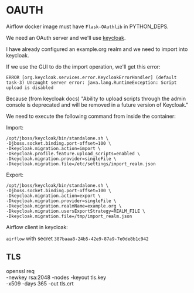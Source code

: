 # OAUTH

Airflow docker image must have `Flask-OAuthlib` in PYTHON_DEPS.

We need an OAuth server and we'll use [keycloak](https://www.keycloak.org/).

I have already configured an example.org realm and we need to import into keycloak.

If we use the GUI to do the import operation, we'll get this error:

`ERROR [org.keycloak.services.error.KeycloakErrorHandler] (default task-3) Uncaught server error: java.lang.RuntimeException: Script upload is disabled`

Because (from keycloak docs) "Ability to upload scripts through the admin console is deprecated and will be removed in a future version of Keycloak."

We need to execute the following command from inside the container:

Import:

```
/opt/jboss/keycloak/bin/standalone.sh \
-Djboss.socket.binding.port-offset=100 \
-Dkeycloak.migration.action=import \
-Dkeycloak.profile.feature.upload_scripts=enabled \
-Dkeycloak.migration.provider=singleFile \
-Dkeycloak.migration.file=/etc/settings/import_realm.json
```

Export:

```
/opt/jboss/keycloak/bin/standalone.sh \
-Djboss.socket.binding.port-offset=100 \
-Dkeycloak.migration.action=export \
-Dkeycloak.migration.provider=singleFile \
-Dkeycloak.migration.realmName=example.org \
-Dkeycloak.migration.usersExportStrategy=REALM_FILE \
-Dkeycloak.migration.file=/tmp/import_realm.json
```

Airflow client in keycloak:

`airflow` with secret `387baaa8-24b5-42e9-87a9-7e0de8b1c942`

## TLS

openssl req \
       -newkey rsa:2048 -nodes -keyout tls.key \
       -x509 -days 365 -out tls.crt
